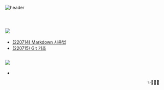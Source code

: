 ![header](https://capsule-render.vercel.app/api?type=wave&color=ffffff&height=300&section=header&text=Today%20I%20Learned&fontSize=50&desc=@%20s%20e%20o%20d%20a%200%200%200%200&descSize=10&descAlign=76.5&descAlignY=57)



<br>

## <img src="https://img.shields.io/badge/Github-000000?style=flat-square&logo=Github&logoColor=white"/>
* [(220714) Markdown 사용법](https://github.com/seoda0000/TIL/blob/master/Git/Markdown.md)
* [(220715) Git 기초](https://github.com/seoda0000/TIL/blob/master/Git/Git1.md)


## <img src="https://img.shields.io/badge/Python-3776AB?style=flat-square&logo=Python&logoColor=white"/>
* 

<div align="right">
  ✨🖖🍋😎
</div>
